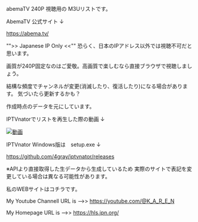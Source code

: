 
abemaTV 240P 視聴用の M3Uリストです。

AbemaTV 公式サイト ↓

https://abema.tv/

"">> Japanese IP Only <<""
恐らく、日本のIPアドレス以外では視聴不可だと思います。

画質が240P固定なのはご愛敬。高画質で楽しむなら直接ブラウザで視聴しましょう。

結構な頻度でチャンネルが変更(消滅したり、復活したり)になる場合があります。
気づいたら更新するかも？

作成時点のデータを元にしています。


IPTVnatorでリストを再生した際の動画  ↓

[![動画]()](https://www.youtube.com/watch?v=UabBvfok2SI)


IPTVnator Windows版は　setup.exe ↓

https://github.com/4gray/iptvnator/releases


※APIより直接取得した生データから生成しているため
実際のサイトで表記を変更している場合は異なる可能性があります。

私のWEBサイトはコチラです。

My Youtube Channell URL is -->> https://youtube.com/@K_A_R_E_N  

My Homepage URL is -->> https://hls.jpn.org/  
